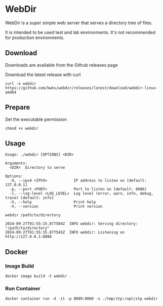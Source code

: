 # WebDir

WebDir is a super simple web server that serves a directory tree of files.

It is intended to be used test and lab environments. It's not recommended for production environments.

## Download
Downloads are available from the Github releases page

Download the latest release with curl
```
curl -o webdir https://github.com/bwks/webdir/releases/latest/download/webdir-linux-amd64
```

## Prepare

Set the executable permission
```
chmod +x webdir
```

## Usage
```
Usage: ./webdir [OPTIONS] <DIR>

Arguments:
  <DIR>  Directory to serve

Options:
  -4, --ipv4 <IPV4>            IP address to listen on [default: 127.0.0.1]
  -p, --port <PORT>            Port to listen on [default: 8080]
  -l, --log-level <LOG_LEVEL>  Log level (error, warn, info, debug, trace) [default: info]
  -h, --help                   Print help
  -V, --version                Print version
```

```
webdir /path/to/directory

2024-09-27T01:55:15.877504Z  INFO webdir: Serving directory: "/path/to/directory"
2024-09-27T01:55:15.877545Z  INFO webdir: Listening on http://127.0.0.1:8080
```

## Docker

### Image Build
```
docker image build -t webdir .
```

### Run Container
```
docker container run -d -it -p 8080:8080 -v ./tmp/ztp:/opt/ztp webdir
```